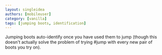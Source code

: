 ```yaml
---
layout: singleidea
authors: [mobileuser]
category: [vanilla]
tags: [jumping boots, identification]
---
```

Jumping boots auto-identify once you have used them to jump (though this doesn't
actually solve the problem of trying #jump with every new pair of boots you try
on).
